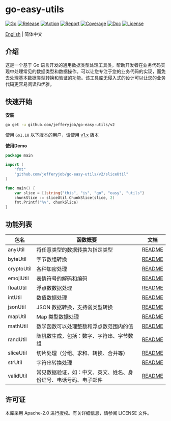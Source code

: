 # go-easy-utils

[![Go](https://img.shields.io/badge/Go->=1.24-green)](https://go.dev)
[![Release](https://img.shields.io/github/v/release/jefferyjob/go-easy-utils.svg)](https://github.com/jefferyjob/go-easy-utils/releases)
[![Action](https://github.com/jefferyjob/go-easy-utils/workflows/Go/badge.svg?branch=main)](https://github.com/jefferyjob/go-easy-utils/actions)
[![Report](https://goreportcard.com/badge/github.com/jefferyjob/go-easy-utils)](https://goreportcard.com/report/github.com/jefferyjob/go-easy-utils)
[![Coverage](https://codecov.io/gh/jefferyjob/go-easy-utils/branch/main/graph/badge.svg)](https://codecov.io/gh/jefferyjob/go-easy-utils)
[![Doc](https://img.shields.io/badge/go.dev-reference-brightgreen?logo=go&logoColor=white&style=flat)](https://pkg.go.dev/github.com/jefferyjob/go-easy-utils/v2)
[![License](https://img.shields.io/github/license/jefferyjob/go-easy-utils)](https://github.com/jefferyjob/go-easy-utils/blob/main/LICENSE)

[English](README.md) | 简体中文

## 介绍
这是一个基于 Go 语言开发的通用数据类型处理工具类，帮助开发者在业务代码实现中处理常见的数据类型和数据操作。可以让您专注于您的业务代码的实现，而免去处理基本数据类型转换和验证的功能。该工具库无侵入式的设计可以让您的业务代码更容易阅读和优雅。

## 快速开始
**安装**
```bash
go get -u github.com/jefferyjob/go-easy-utils/v2
```

使用 `Go1.18` 以下版本的用户，请使用 [v1.x](https://github.com/jefferyjob/go-easy-utils/tree/v1) 版本

**使用Demo**
```go
package main

import (
	"fmt"
	"github.com/jefferyjob/go-easy-utils/v2/sliceUtil"
)

func main() {
	var slice = []string{"this", "is", "go", "easy", "utils"}
	chunkSlice := sliceUtil.ChunkSlice(slice, 2)
	fmt.Printf("%v", chunkSlice)
}
```

## 功能列表

| 包名         | 函数概要                                                                                  | 文档                 |
|--------------| ----------------------------------------------------------------------------------------- |----------------------|
| anyUtil      | 将任意类型的数据转换为指定类型                                                            | [README](anyUtil)    |
| byteUtil     | 字节数组转换                                                                             | [README](byteUtil)   |
| cryptoUtil   | 各种加密处理                                                                             | [README](cryptoUtil) |
| emojiUtil    | 表情符号的解码和编码                                                                     | [README](emojiUtil)  |
| floatUtil    | 浮点数数据处理                                                                           | [README](floatUtil)  |
| intUtil      | 数值数据处理                                                                           | [README](intUtil)    |
| jsonUtil     | JSON 数据转换，支持弱类型转换                                                             | [README](jsonUtil)   |
| mapUtil      | Map 类型数据处理                                                                        | [README](mapUtil)    |
| mathUtil     | 数学函数可以处理整数和浮点数范围内的值                                                     | [README](mathUtil)   |
| randUtil     | 随机数生成，包括：数字、字符串、字节数组                                                   | [README](randUtil)   |
| sliceUtil    | 切片处理（分组、求和、转换、合并等）                                                       | [README](sliceUtil)  |
| strUtil      | 字符串转换处理                                                                           | [README](strUtil)    |
| validUtil    | 常见数据验证，如：中文、英文、姓名、身份证号、电话号码、电子邮件                          | [README](validUtil)  |

## 许可证
本库采用 Apache-2.0 进行授权。有关详细信息，请参阅 LICENSE 文件。
